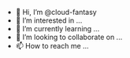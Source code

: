- 👋 Hi, I’m @cloud-fantasy
- 👀 I’m interested in ...
- 🌱 I’m currently learning ...
- 💞️ I’m looking to collaborate on ...
- 📫 How to reach me ...

<!---
cloud-fantasy/cloud-fantasy is a ✨ special ✨ repository because its `README.md` (this file) appears on your GitHub profile.
You can click the Preview link to take a look at your changes.
--->
